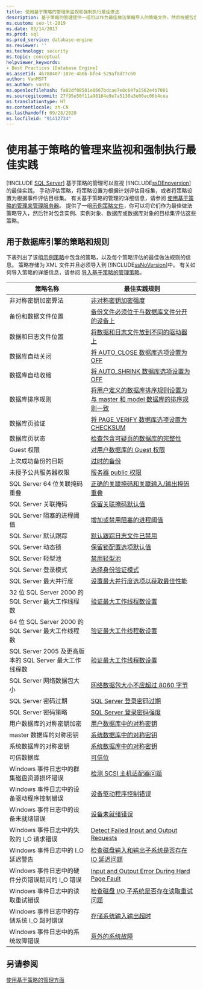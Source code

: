 ```yaml
---
title: 使用基于策略的管理来监视和强制执行最佳做法
description: 基于策略的管理提供一组可以作为最佳做法策略导入的策略文件，然后根据包含实例、对象、数据库或数据库对象的目标集评估策略。
ms.custom: seo-lt-2019
ms.date: 03/14/2017
ms.prod: sql
ms.prod_service: database-engine
ms.reviewer: ''
ms.technology: security
ms.topic: conceptual
helpviewer_keywords:
- Best Practices [Database Engine]
ms.assetid: 46788407-187e-4b0b-bfe4-529af8d77c60
author: VanMSFT
ms.author: vanto
ms.openlocfilehash: fa82df08581e8667bdcae7e8c64fa1562e4b7081
ms.sourcegitcommit: 27f95e50f11a98164e9e7a5130a3e00ac06b4cea
ms.translationtype: HT
ms.contentlocale: zh-CN
ms.lasthandoff: 09/28/2020
ms.locfileid: "91412734"
---
```

# <a name="monitor-and-enforce-best-practices-by-using-policy-based-management"></a>使用基于策略的管理来监视和强制执行最佳实践
 [!INCLUDE [SQL Server](../../includes/applies-to-version/sqlserver.md)]
  基于策略的管理可以监视 [!INCLUDE[ssDEnoversion](../../includes/ssdenoversion-md.md)]的最佳实践。  手动评估策略，将策略设置为根据计划评估目标集，或者将策略设置为根据事件评估目标集。 有关基于策略的管理的详细信息，请参阅 [使用基于策略的管理来管理服务器](../../relational-databases/policy-based-management/administer-servers-by-using-policy-based-management.md)。  提供了一组[示例策略文件](https://github.com/microsoft/sql-server-samples/tree/master/samples/features/epm-framework/sample-policies)，你可以将它们作为最佳做法策略导入，然后针对包含实例、实例对象、数据库或数据库对象的目标集评估这些策略。
  
## <a name="policy-and-rules-for-database-engine"></a>用于数据库引擎的策略和规则  
 下表列出了该组[示例策略](https://github.com/microsoft/sql-server-samples/tree/master/samples/features/epm-framework/sample-policies)中包含的策略，以及每个策略评估的最佳做法规则的信息。 策略存储为 XML 文件并且必须导入到 [!INCLUDE[ssNoVersion](../../includes/ssnoversion-md.md)]中。 有关如何导入策略的详细信息，请参阅 [导入基于策略的管理策略](../../relational-databases/policy-based-management/import-a-policy-based-management-policy.md)。  
  
|策略名称|最佳实践规则|  
|-----------------|------------------------|  
|非对称密钥加密算法|[非对称密钥加密强度](../../relational-databases/policy-based-management/asymmetric-keys-encryption-strength.md)|  
|备份和数据文件位置|[备份文件必须位于与数据库文件分开的设备上](https://msdn.microsoft.com/library/7039bebb-1f25-4cf3-81f1-393dfb78da12)|  
|数据和日志文件位置|[将数据和日志文件放到不同的驱动器上](../../relational-databases/policy-based-management/place-data-and-log-files-on-separate-drives.md)|  
|数据库自动关闭|[将 AUTO_CLOSE 数据库选项设置为 OFF](../../relational-databases/policy-based-management/set-the-auto-close-database-option-to-off.md)|  
|数据库自动收缩|[将 AUTO_SHRINK 数据库选项设置为 OFF](../../relational-databases/policy-based-management/set-the-auto-shrink-database-option-to-off.md)|  
|数据库排序规则|[将用户定义的数据库排序规则设置为与 master 和 model 数据库的排序规则一致](https://msdn.microsoft.com/library/c686446f-dae1-4b05-a3df-837b3422988d)|  
|数据库页验证|[将 PAGE_VERIFY 数据库选项设置为 CHECKSUM](../../relational-databases/policy-based-management/set-the-page-verify-database-option-to-checksum.md)|  
|数据库页状态|[检查包含可疑页的数据库的完整性](../../relational-databases/policy-based-management/check-integrity-of-database-with-suspect-pages.md)|  
|Guest 权限|[对用户数据库的 Guest 权限](../../relational-databases/policy-based-management/guest-permissions-on-user-databases.md)|  
|上次成功备份的日期|[过时的备份](../../relational-databases/policy-based-management/outdated-backup.md)|  
|未授予公共服务器权限|[服务器 public 权限](../../relational-databases/policy-based-management/server-public-permissions.md)|  
|SQL Server 64 位关联掩码重叠|[正确的关联掩码和关联输入/输出掩码重叠](../../relational-databases/policy-based-management/correct-affinity-mask-and-affinity-input-and-output-mask-overlap.md)|  
|SQL Server 关联掩码|[保留关联掩码默认值](../../relational-databases/policy-based-management/keep-the-affinity-mask-default-value.md)|  
|SQL Server 阻塞的进程阈值|[增加或禁用阻塞的进程阈值](../../relational-databases/policy-based-management/increase-or-disable-blocked-process-threshold.md)|  
|SQL Server 默认跟踪|[默认跟踪日志文件已禁用](../../relational-databases/policy-based-management/default-trace-log-files-disabled.md)|  
|SQL Server 动态锁|[保留锁配置选项默认值](../../relational-databases/policy-based-management/keep-the-locks-configuration-option-default-value.md)|  
|SQL Server 轻型池|[禁用轻型池](../../relational-databases/policy-based-management/disable-lightweight-pooling.md)|  
|SQL Server 登录模式|[选择身份验证模式](../../relational-databases/security/choose-an-authentication-mode.md)|  
|SQL Server 最大并行度|[设置最大并行度选项以获取最佳性能](../../relational-databases/policy-based-management/set-the-max-degree-of-parallelism-option-for-optimal-performance.md)|  
|32 位 SQL Server 2000 的 SQL Server 最大工作线程数|[验证最大工作线程数设置](../../relational-databases/policy-based-management/verify-max-worker-threads-setting.md)|  
|64 位 SQL Server 2000 的 SQL Server 最大工作线程数|[验证最大工作线程数设置](../../relational-databases/policy-based-management/verify-max-worker-threads-setting.md)|  
|SQL Server 2005 及更高版本的 SQL Server 最大工作线程数|[验证最大工作线程数设置](../../relational-databases/policy-based-management/verify-max-worker-threads-setting.md)|  
|SQL Server 网络数据包大小|[网络数据包大小不应超过 8060 字节](../../relational-databases/policy-based-management/network-packet-size-should-not-exceed-8060-bytes.md)|  
|SQL Server 密码过期|[SQL Server 登录密码过期](../../relational-databases/policy-based-management/sql-server-login-password-expiration.md)|  
|SQL Server 密码策略|[SQL Server 登录密码强度](../../relational-databases/policy-based-management/sql-server-login-password-strength.md)|  
|用户数据库的对称密钥加密|[用户数据库中的对称密钥](../../relational-databases/policy-based-management/symmetric-keys-on-user-databases.md)|  
|master 数据库的对称密钥|[系统数据库中的对称密钥](../../relational-databases/policy-based-management/symmetric-keys-on-system-databases.md)|  
|系统数据库的对称密钥|[系统数据库中的对称密钥](../../relational-databases/policy-based-management/symmetric-keys-on-system-databases.md)|  
|可信数据库|[可信位](../../relational-databases/policy-based-management/trustworthy-bit.md)|  
|Windows 事件日志中的群集磁盘资源损坏错误|[检测 SCSI 主机适配器问题](../../relational-databases/policy-based-management/detect-scsi-host-adapter-issues.md)|  
|Windows 事件日志中的设备驱动程序控制错误|[设备驱动程序控制错误](../../relational-databases/policy-based-management/device-driver-control-error.md)|  
|Windows 事件日志中的设备未就绪错误|[设备未就绪错误](../../relational-databases/policy-based-management/device-not-ready-error.md)|  
|Windows 事件日志中的失败的 I_O 请求错误|[Detect Failed Input and Output Requests](../../relational-databases/policy-based-management/detect-failed-input-and-output-requests.md)|  
|Windows 事件日志中的 I_O 延迟警告|[检查磁盘输入和输出子系统是否存在 IO 延迟问题](../../relational-databases/policy-based-management/check-disk-input-and-output-subsystem-for-io-delay-problems.md)|  
|Windows 事件日志中的硬件分页错误期间的 I_O 错误|[Input and Output Error During Hard Page Fault](../../relational-databases/policy-based-management/input-and-output-error-during-hard-page-fault.md)|  
|Windows 事件日志中的读取重试错误|[检查磁盘 I/O 子系统是否存在读取重试问题](../../relational-databases/policy-based-management/check-disk-input-output-subsystem-for-read-retry-problems.md)|  
|Windows 事件日志中的存储系统 I_O 超时错误|[存储系统输入输出超时](../../relational-databases/policy-based-management/storage-system-input-output-time-out.md)|  
|Windows 事件日志中的系统故障错误|[意外的系统故障](../../relational-databases/policy-based-management/unexpected-system-failures.md)|  
  
## <a name="see-also"></a>另请参阅  
 [使用基于策略的管理方面](../../relational-databases/policy-based-management/working-with-policy-based-management-facets.md)  
  
  
